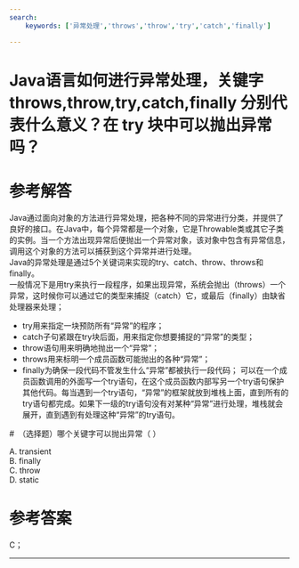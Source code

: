 ```yaml
---
search:
    keywords: ['异常处理','throws','throw','try','catch','finally']

---
```



# Java语言如何进行异常处理，关键字throws,throw,try,catch,finally 分别代表什么意义？在 try 块中可以抛出异常吗？

# 参考解答

Java通过面向对象的方法进行异常处理，把各种不同的异常进行分类，并提供了良好的接口。在Java中，每个异常都是一个对象，它是Throwable类或其它子类的实例。当一个方法出现异常后便抛出一个异常对象，该对象中包含有异常信息，调用这个对象的方法可以捕获到这个异常并进行处理。  
Java的异常处理是通过5个关键词来实现的try、catch、throw、throws和finally。  
一般情况下是用try来执行一段程序，如果出现异常，系统会抛出（throws）一个异常，这时候你可以通过它的类型来捕捉（catch）它，或最后（finally）由缺省处理器来处理； 
* try用来指定一块预防所有“异常”的程序； 
* catch子句紧跟在try块后面，用来指定你想要捕捉的“异常”的类型； 
* throw语句用来明确地抛出一个“异常”；
* throws用来标明一个成员函数可能抛出的各种“异常”；
* finally为确保一段代码不管发生什么“异常”都被执行一段代码； 可以在一个成员函数调用的外面写一个try语句，在这个成员函数内部写另一个try语句保护其他代码。每当遇到一个try语句，“异常”的框架就放到堆栈上面，直到所有的try语句都完成。如果下一级的try语句没有对某种“异常”进行处理，堆栈就会展开，直到遇到有处理这种“异常”的try语句。


#　（选择题）哪个关键字可以抛出异常（ ）

A. transient   
B. finally   
C. throw   
D. static 

# 参考答案

C；

---

